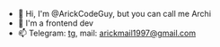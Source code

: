 - 👋 Hi, I'm @ArickCodeGuy, but you can call me Archi
- 🌱 I'm a frontend dev
- 📫 Telegram: [tg](https://telegram.me/archiwastaken), mail: arickmail1997@gmail.com
